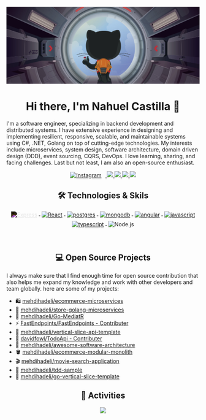 ![](assets/header.png)

<h1 align="center">Hi there, I'm Nahuel Castilla 👋</h1>

I'm a software engineer, specializing in backend development and distributed systems. I have extensive experience in designing and implementing resilient, responsive, scalable, and maintainable systems using C#, .NET, Golang on top of cutting-edge technologies. My interests include microservices, system design, software architecture, domain driven design (DDD), event sourcing, CQRS, DevOps. I love learning, sharing, and facing challenges. Last but not least, I am also an open-source enthusiast.

<p align="center"> 
 <a href="https://instagram.com/nahucastilla_" alt="Instagram">
    <img src="https://cdn.jsdelivr.net/gh/devicons/devicon/icons/instagram/instagram-original.svg" alt="Instagram" width="30" height="30" style="margin-right: 10px;">
  </a>
 <a href="https://github.com/nahuc22" alt="nahuel castilla github">
   <img src="https://img.shields.io/badge/%20-GitHub-black?logo=GitHub&logoColor=white&style=for-the-badge" />
 </a>
 <a href="https://www.linkedin.com/in/nahuel-castilla-dev" alt="nahuel castilla's linkedin">
   <img src="https://img.shields.io/badge/%20-LinkedIn-%230A66C2?logo=linkedin&logoColor=white&style=for-the-badge&link=https://www.linkedin.com/in/nahuel-castilla-dev" />
 </a>
 <a href="https://mehdihadeli.netlify.app" alt="mehdi hadeli's blog">
   <img src="tps://img.shields.io/badge/%20-Blog-%23FF5722?logo=blogger&logoColor=white&style=for-the-badge" />
 </a>
 <a>
   <img src="https://komarev.com/ghpvc/?username=mehdihadeli&color=ff69b4&style=for-the-badge" />
 </a>
</p>

<h2 align="center">🛠 Technologies & Skils</h2>

<p align="center">
    <a href="https://expressjs.com/es/">
    <img src="https://cdn.jsdelivr.net/gh/devicons/devicon/icons/express/express-original-wordmark.svg" alt="Express" width="54" height="54" style="vertical-align:top; margin:4px; filter: invert(1);">
    </a>
    <a href="https://es.react.dev/">
        <img src="https://cdn.jsdelivr.net/gh/devicons/devicon/icons/react/react-original.svg" alt="React" width="54" height="54" style="vertical-align:top; margin:4px;">
    </a>
    <a href="">
        <img src="https://cdn.jsdelivr.net/gh/devicons/devicon/icons/postgresql/postgresql-original-wordmark.svg"
            width="54" height="54" alt="postgres" style="vertical-align:top; margin:4px">
    </a>
    <a href="https://www.mongodb.com/">
        <img src="https://cdn.jsdelivr.net/gh/devicons/devicon/icons/mongodb/mongodb-original-wordmark.svg" width="54"
            height="54" alt="mongodb" style="vertical-align:top; margin:4px;">
    </a>
    <a href="">
        <img src="https://cdn.jsdelivr.net/gh/devicons/devicon/icons/angularjs/angularjs-original.svg" width="54"
            height="54" alt="angular" style="vertical-align:top; margin:4px">
    </a>
    <a href="">
        <img src="https://cdn.jsdelivr.net/gh/devicons/devicon/icons/javascript/javascript-original.svg" width="54"
            height="54" alt="javascript" style="vertical-align:top; margin:4px">
    </a>
    <a href="">
        <img src="https://cdn.jsdelivr.net/gh/devicons/devicon/icons/typescript/typescript-original.svg"
            alt="typescript" width="54" height="54" style="vertical-align:top; margin:4px;">
    </a>
    <a>
    <img src="https://cdn.jsdelivr.net/gh/devicons/devicon/icons/nodejs/nodejs-original-wordmark.svg" alt="Node.js" width="54" height="54" style="vertical-align:top; margin:4px;">
    </a>
</p>

<br/>

<h2 align="center">💻 Open Source Projects</h2>

<p align="left">
  I always make sure that I find enough time for open source contribution that also helps me expand my knowledge and work with other developers and team globally. here are some of my projects:
</p>

- 🛍️ [mehdihadeli/ecommerce-microservices](https://github.com/mehdihadeli/ecommerce-microservices)
- 🧺 [mehdihadeli/store-golang-microservices](https://github.com/mehdihadeli/store-golang-microservices)
- 🚃 [mehdihadeli/Go-MediatR](https://github.com/mehdihadeli/Go-MediatR)
- ⚡ [FastEndpoints/FastEndpoints - Contributer](https://github.com/FastEndpoints/FastEndpoints)
- 🐉 [mehdihadeli/vertical-slice-api-template](https://github.com/mehdihadeli/vertical-slice-api-template)
- 📙 [davidfowl/TodoApi - Contributer](https://github.com/davidfowl/TodoApi)
- 🚀 [mehdihadeli/awesome-software-architecture](https://github.com/mehdihadeli/awesome-software-architecture)
- 🪣 [mehdihadeli/ecommerce-modular-monolith](https://github.com/mehdihadeli/ecommerce-modular-monolith)
- 🎬 [mehdihadeli/movie-search-application](https://github.com/mehdihadeli/movie-search-application)
- 🧪 [mehdihadeli/tdd-sample](https://github.com/mehdihadeli/tdd-sample)
- 🥷 [mehdihadeli/go-vertical-slice-template](https://github.com/mehdihadeli/go-vertical-slice-template)

<h2 align="center">🚀 Activities</h2>
<p align="center">
  <a href="#" alt="nahuel castilla's github stats"><img src="https://github-readme-stats.vercel.app/api?username=nahuc22" /></a>
</p>
